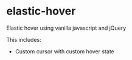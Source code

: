 # elastic-hover
Elastic hover using vanilla javascript and jQuery

This includes:
- Custom cursor with custom hover state
